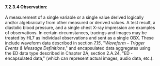 #### 7.2.3.4 Observation:

A measurement of a single variable or a single value derived logically and/or algebraically from other measured or derived values. A test result, a diastolic blood pressure, and a single chest X-ray impression are examples of observations. In certain circumstances, tracings and images may be treated by HL7 as individual observations and sent as a single OBX. These include waveform data described in section _7.15_, "_Waveform – Trigger Events & Message Definitions_," and encapsulated data aggregates using the ED data type described in Chapter 2A, section 2.A.24, "ED - encapsulated data," (which can represent actual images, audio data, etc.).
